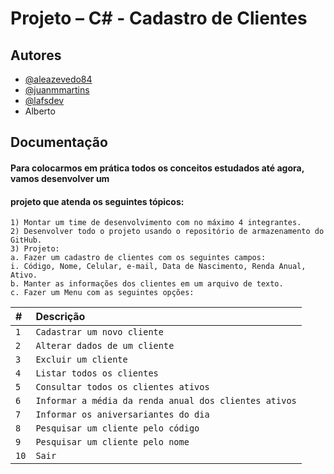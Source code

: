 
# Projeto – C# - Cadastro de Clientes



## Autores

- [@aleazevedo84](https://github.com/aleazevedo84)
- [@juanmmartins](https://github.com/juanmmartins)
- [@lafsdev](https://github.com/lafsdev)
- Alberto


## Documentação 

#### Para colocarmos em prática todos os conceitos estudados até agora, vamos desenvolver um
#### projeto que atenda os seguintes tópicos:

```
1) Montar um time de desenvolvimento com no máximo 4 integrantes.
2) Desenvolver todo o projeto usando o repositório de armazenamento do GitHub.
3) Projeto:
a. Fazer um cadastro de clientes com os seguintes campos:
i. Código, Nome, Celular, e-mail, Data de Nascimento, Renda Anual,
Ativo.
b. Manter as informações dos clientes em um arquivo de texto.
c. Fazer um Menu com as seguintes opções:
```


| #   | Descrição       |     
| :---------- | :--------- | 
| `1`      | `Cadastrar um novo cliente` |
| `2`      | `Alterar dados de um cliente` |
| `3`      | `Excluir um cliente` |
| `4`      | `Listar todos os clientes` |
| `5`      | `Consultar todos os clientes ativos` |
| `6`      | `Informar a média da renda anual dos clientes ativos` |
| `7`      | `Informar os aniversariantes do dia` |
| `8`      | `Pesquisar um cliente pelo código` |
| `9`      | `Pesquisar um cliente pelo nome` |
| `10`      | `Sair` |


